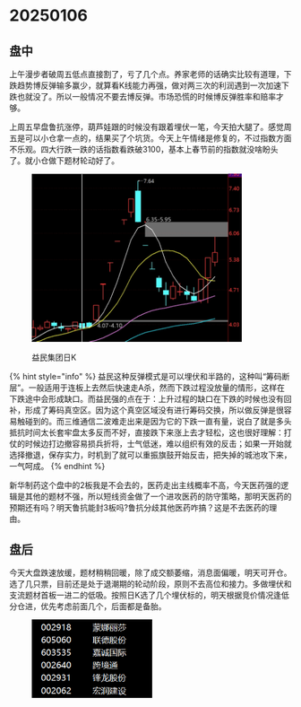 # 20250106

## 盘中

上午漫步者破周五低点直接割了，亏了几个点。养家老师的话确实比较有道理，下跌趋势博反弹输多赢少，就算看K线能力再强，做对两三次的利润遇到一次加速下跌也就没了。所以一般情况不要去博反弹。市场恐慌的时候博反弹胜率和赔率才够。



上周五早盘鲁抗涨停，葫芦娃跟的时候没有跟着埋伏一笔，今天拍大腿了。感觉周五是可以小仓拿一点的，结果买了个坑货。今天上午情绪是修复的，不过指数方面不乐观。四大行跌一跌的话指数看跌破3100，基本上春节前的指数就没啥盼头了。就小仓做下题材轮动好了。



<figure><img src=".gitbook/assets/20150106-1.png" alt="" width="375"><figcaption><p>益民集团日K</p></figcaption></figure>

{% hint style="info" %}
益民这种反弹模式是可以埋伏和半路的，这种叫“筹码断层”。一般适用于连板上去然后快速走A杀，然而下跌过程没放量的情形，这样在下跌途中会形成缺口。而益民强的点在于：上升过程的缺口在下跌的时候也没有回补，形成了筹码真空区。因为这个真空区域没有进行筹码交换，所以做反弹是很容易触碰到的。而三维通信二波难走出来是因为它的下跌一直有量，说白了就是多头抵抗时间太长套牢盘太多反而不好，直接跌下来涨上去才轻松，这也很好理解：打仗的时候边打边撤容易损兵折将，士气低迷，难以组织有效的反击；如果一开始就选择撤退，保存实力，时机到了就可以重振旗鼓开始反击，把失掉的城池攻下来，一气呵成。
{% endhint %}

新华制药这个盘中的2板我是不会去的，医药走出主线概率不高，今天医药强的逻辑是其他的题材不强，所以短线资金做了一个进攻医药的防守策略，那明天医药的预期还有吗？明天鲁抗能封3板吗?鲁抗分歧其他医药咋搞？这是不去医药的理由。





## 盘后

今天大盘跌速放缓，题材稍稍回暖，除了成交额萎缩，消息面偏暖，明天可开仓。选了几只票，目前还是处于退潮期的轮动阶段，原则不去高位和接力。多做埋伏和支流题材首板一进二的低吸。按照日K选了几个埋伏标的，明天根据竞价情况逢低分仓进，优先考虑前面几个，后面都是备胎。



<figure><img src=".gitbook/assets/屏幕截图 2025-01-06 234639.png" alt="" width="215"><figcaption></figcaption></figure>
